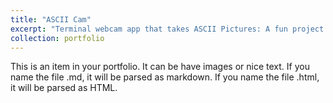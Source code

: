 ```yaml
---
title: "ASCII Cam"
excerpt: "Terminal webcam app that takes ASCII Pictures: A fun project made using Python and Bash"
collection: portfolio
---
```


This is an item in your portfolio. It can be have images or nice text. If you name the file .md, it will be parsed as markdown. If you name the file .html, it will be parsed as HTML.